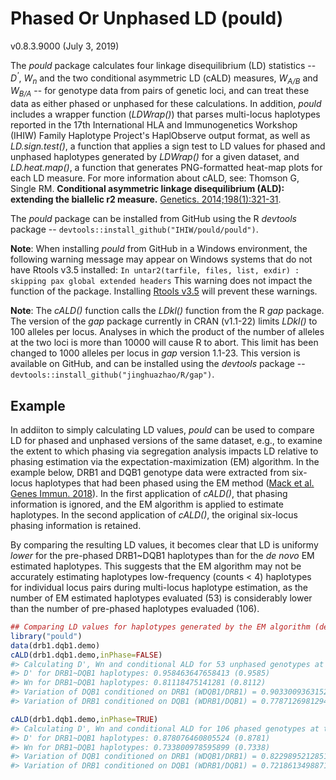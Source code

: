 <!-- README.md is generated from README.Rmd. Please edit that file -->
Phased Or Unphased LD (pould)
=============================

v0.8.3.9000 (July 3, 2019)

The *pould* package calculates four linkage disequilibrium (LD) statistics -- *D<sup>'</sup>*, *W<sub>n</sub>* and the two conditional asymmetric LD (cALD) measures, *W<sub>A/B</sub>* and *W<sub>B/A</sub>* -- for genotype data from pairs of genetic loci, and can treat these data as either phased or unphased for these calculations. In addition, *pould* includes a wrapper function (*LDWrap()*) that parses multi-locus haplotypes reported in the 17th International HLA and Immunogenetics Workshop (IHIW) Family Haplotype Project's HaplObserve output format, as well as *LD.sign.test()*, a function that applies a sign test to LD values for phased and unphased haplotypes generated by *LDWrap()* for a given dataset, and *LD.heat.map()*, a function that generates PNG-formatted heat-map plots for each LD measure. For more information about cALD, see: Thomson G, Single RM. **Conditional asymmetric linkage disequilibrium (ALD): extending the biallelic r2 measure.** [Genetics. 2014;198(1):321-31](https://doi.org/10.1534/genetics.114.165266).

The *pould* package can be installed from GitHub using the R *devtools* package -- `devtools::install_github("IHIW/pould/pould")`.

**Note**: When installing *pould* from GitHub in a Windows environment, the following warning message may appear on Windows systems that do not have Rtools v3.5 installed: `In untar2(tarfile, files, list, exdir) :   skipping pax global extended headers` This warning does not impact the function of the package. Installing [Rtools v3.5](https://cran.r-project.org/bin/windows/Rtools/) will prevent these warnings.

**Note**: The *cALD()* function calls the *LDkl()* function from the R *gap* package. The version of the *gap* package currently in CRAN (v1.1-22) limits *LDkl()* to 100 alleles per locus. Analyses in which the product of the number of alleles at the two loci is more than 10000 will cause R to abort. This limit has been changed to 1000 alleles per locus in *gap* version 1.1-23. This version is available on GitHub, and can be installed using the *devtools* package -- `devtools::install_github("jinghuazhao/R/gap")`.

Example
-------

In addiiton to simply calculating LD values, *pould* can be used to compare LD for phased and unphased versions of the same dataset, e.g., to examine the extent to which phasing via segregation analysis impacts LD relative to phasing estimation via the expectation-maximization (EM) algorithm. In the example below, DRB1 and DQB1 genotype data were extracted from six-locus haplotypes that had been phased using the EM method ([Mack et al. Genes Immun. 2018](https://doi.org/10.1038/s41435-017-0006-8)). In the first application of *cALD()*, that phasing information is ignored, and the EM algorithm is applied to estimate haplotypes. In the second application of *cALD()*, the original six-locus phasing information is retained.

By comparing the resulting LD values, it becomes clear that LD is uniformy *lower* for the pre-phased DRB1~DQB1 haplotypes than for the *de novo* EM estimated haplotypes. This suggests that the EM algorithm may not be accurately estimating haplotypes low-frequency (counts &lt; 4) haplotypes for individual locus pairs during multi-locus haplotype estimation, as the number of EM estimated haplotypes evaluated (53) is considerably lower than the number of pre-phased haplotypes evaluaded (106).

``` r
## Comparing LD values for haplotypes generated by the EM algorithm (default = unphased) to LD values for haplotypes for which phased is known.
library("pould")
data(drb1.dqb1.demo)
cALD(drb1.dqb1.demo,inPhase=FALSE)
#> Calculating D', Wn and conditional ALD for 53 unphased genotypes at the DRB1 and DQB1 loci.
#> D' for DRB1~DQB1 haplotypes: 0.958463647658413 (0.9585) 
#> Wn for DRB1~DQB1 haplotypes: 0.81118475141281 (0.8112) 
#> Variation of DQB1 conditioned on DRB1 (WDQB1/DRB1) = 0.90330093631528 (0.9033)
#> Variation of DRB1 conditioned on DQB1 (WDRB1/DQB1) = 0.77871269812943 (0.7787)

cALD(drb1.dqb1.demo,inPhase=TRUE)
#> Calculating D', Wn and conditional ALD for 106 phased genotypes at the DRB1 and DQB1 loci.
#> D' for DRB1~DQB1 haplotypes: 0.878076460805524 (0.8781) 
#> Wn for DRB1~DQB1 haplotypes: 0.733800978595899 (0.7338) 
#> Variation of DQB1 conditioned on DRB1 (WDQB1/DRB1) = 0.822989521285103 (0.823)
#> Variation of DRB1 conditioned on DQB1 (WDRB1/DQB1) = 0.721861349887199 (0.7219)
```
